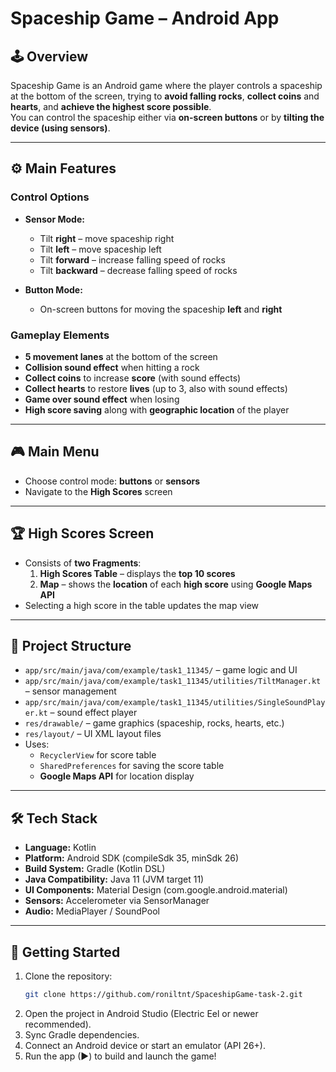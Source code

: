 # Spaceship Game – Android App

## 🕹️ **Overview**  

Spaceship Game is an Android game where the player controls a spaceship at the bottom of the screen, trying to **avoid falling rocks**, **collect coins** and **hearts**, and **achieve the highest score possible**.  
You can control the spaceship either via **on-screen buttons** or by **tilting the device (using sensors)**.

---

## ⚙️ Main Features

### Control Options

- **Sensor Mode:**  
  - Tilt **right** – move spaceship right  
  - Tilt **left** – move spaceship left  
  - Tilt **forward** – increase falling speed of rocks  
  - Tilt **backward** – decrease falling speed of rocks  

- **Button Mode:**  
  - On-screen buttons for moving the spaceship **left** and **right**  

### Gameplay Elements

- **5 movement lanes** at the bottom of the screen  
- **Collision sound effect** when hitting a rock  
- **Collect coins** to increase **score** (with sound effects)  
- **Collect hearts** to restore **lives** (up to 3, also with sound effects)
- **Game over sound effect** when losing
- **High score saving** along with **geographic location** of the player 

---

## 🎮 Main Menu

- Choose control mode: **buttons** or **sensors**  
- Navigate to the **High Scores** screen  

---

## 🏆 High Scores Screen

- Consists of **two Fragments**:  
  1. **High Scores Table** – displays the **top 10 scores**  
  2. **Map** – shows the **location** of each **high score** using **Google Maps API**  
- Selecting a high score in the table updates the map view  

---

## 📂 Project Structure

- `app/src/main/java/com/example/task1_11345/` – game logic and UI  
- `app/src/main/java/com/example/task1_11345/utilities/TiltManager.kt` – sensor management  
- `app/src/main/java/com/example/task1_11345/utilities/SingleSoundPlayer.kt` – sound effect player  
- `res/drawable/` – game graphics (spaceship, rocks, hearts, etc.)  
- `res/layout/` – UI XML layout files
- Uses:
    - `RecyclerView` for score table
    - `SharedPreferences` for saving the score table
    - **Google Maps API** for location display

---

## 🛠️ Tech Stack

- **Language:** Kotlin  
- **Platform:** Android SDK (compileSdk 35, minSdk 26)  
- **Build System:** Gradle (Kotlin DSL)  
- **Java Compatibility:** Java 11 (JVM target 11)  
- **UI Components:** Material Design (com.google.android.material)
- **Sensors:** Accelerometer via SensorManager  
- **Audio:** MediaPlayer / SoundPool  

---

## 🚀 Getting Started

1. Clone the repository:  
   ```bash
   git clone https://github.com/roniltnt/SpaceshipGame-task-2.git
2. Open the project in Android Studio (Electric Eel or newer recommended).
3. Sync Gradle dependencies.
4. Connect an Android device or start an emulator (API 26+).
5. Run the app (▶) to build and launch the game!
